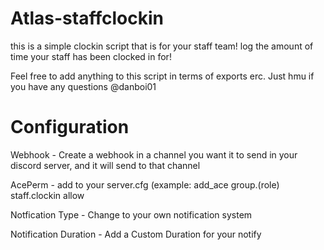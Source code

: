# Atlas-staffclockin

this is a simple clockin script that is for your staff team! log the amount of time your staff has been clocked in for!

Feel free to add anything to this script in terms of exports erc. Just hmu if you have any questions @danboi01

# Configuration

Webhook - Create a webhook in a channel you want it to send in your discord server, and it will send to that channel

AcePerm - add to your server.cfg (example: add_ace group.(role) staff.clockin allow

Notfication Type - Change to your own notification system

Notification Duration - Add a Custom Duration for your notify

